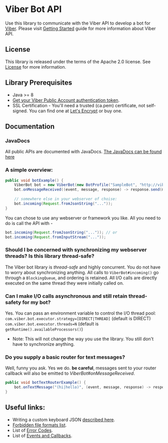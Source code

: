 # Viber Bot API
Use this library to communicate with the Viber API to develop a bot for [Viber](https://developers.viber.com/).
Please visit [Getting Started](https://developers.viber.com/customer/en/portal/articles/2567874-getting-started?b_id=15145) guide for more information about Viber API.

## License
This library is released under the terms of the Apache 2.0 license. See [License](LICENSE.md) for more information.

## Library Prerequisites
* Java >= 8
* [Get your Viber Public Account authentication token](https://developers.viber.com/customer/en/portal/articles/2554141-create-a-public-account?b_id=15145).
* SSL Certification - You'll need a trusted (ca.pem) certificate, not self-signed. You can find one at [Let's Encrypt](https://letsencrypt.org/) or buy one.

## Documentation
### JavaDocs
All public APIs are documented with JavaDocs. [The JavaDocs can be found here](docs/index.html)

### A simple overview:
```java
public void botExample() {
    ViberBot bot = new ViberBot(new BotProfile("SampleBot", "http://viber.com/avatar.jpg"), "YOUR_AUTH_TOKEN_HERE");
    bot.onMessageReceived((event, message, response) -> response.send(message));
    
    // somewhere else in your webserver of choise:
    bot.incoming(Request.fromJsonString("..."));
}
```
You can chose to use any webserver or framework you like. All you need to do is call the API with - 
```java
bot.incoming(Request.fromJsonString("...")); // or
bot.incoming(Request.fromInputStream("..."));
```

### Should I be concerned with synchronizing my webserver threads? Is this library thread-safe?
The Viber bot library is *thread-safe* and highly concurrent. You do not have to worry about synchronizing anything.
All calls to `ViberBot#incoming()` go through a `BlockingQueue`, and ordering is retained.
All I/O calls are directly executed on the same thread they were initially called on.

### Can I make I/O calls asynchronous and still retain thread-safety for my bot?
Yes. You can pass an environment variable to control the I/O thread pool:
`com.viber.bot.executor.strategy=[DIRECT|THREAD]` (default is DIRECT)
`com.viber.bot.executor.threads=N` (default is `getRuntime().availableProcessors()`)

* Note: This will not change the way you use the library. You still don't have to synchronize anything. 

### Do you supply a basic router for text messages?
Well, funny you ask. Yes we do. 
**be careful**, messages sent to your router callback will also be emitted to *ViberBot#onMessageReceived*.
```java
public void botTextRouterExample() {
    bot.onTextMessage("(hi|hello)", (event, message, response) -> response.send("Hi " + event.getSender().getName()));
}
```

## Useful links:
* Writing a custom keyboard JSON [described here](https://developers.viber.com/customer/en/portal/articles/2567880-keyboards?b_id=15145).
* [Forbidden file formats list](https://developers.viber.com/customer/en/portal/articles/2541358-forbidden-file-formats?b_id=15145).
* List of [Error Codes](https://developers.viber.com/customer/en/portal/articles/2541337-error-codes?b_id=15145).
* List of [Events and Callbacks](https://developers.viber.com/customer/en/portal/articles/2541267-callbacks?b_id=15145).
